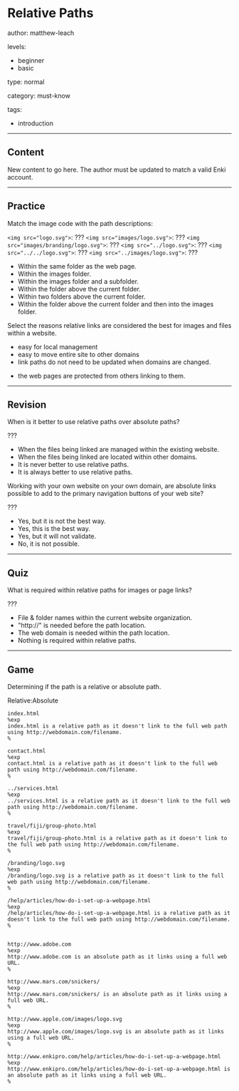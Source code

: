 # Relative Paths
author: matthew-leach

levels:
  - beginner
  - basic

type: normal

category: must-know

tags:
  - introduction

---
## Content

New content to go here. The author must be updated to match a valid Enki account.

---
## Practice

Match the image code with the path descriptions: 

`<img src="logo.svg">`: ???
`<img src="images/logo.svg">`: ???
`<img src="images/branding/logo.svg">`: ???
`<img src="../logo.svg">`: ???
`<img src="../../logo.svg">`: ???
`<img src="../images/logo.svg">`: ???

* Within the same folder as the web page. 
* Within the images folder. 
* Within the images folder and a subfolder.
* Within the folder above the current folder.  
* Within two folders above the current folder.  
* Within the folder above the current folder and then into the images folder. 

Select the reasons relative links are considered the best for images and files within a website.

+ easy for local management
+ easy to move entire site to other domains
+ link paths do not need to be updated when domains are changed.
- the web pages are protected from others linking to them.

---
## Revision

When is it better to use relative paths over absolute paths?

???

* When the files being linked are managed within the existing website.
* When the files being linked are located within other domains. 
* It is never better to use relative paths. 
* It is always better to use relative paths. 

Working with your own website on your own domain, are absolute links possible to add to the primary navigation buttons of your web site?

???

* Yes, but it is not the best way.
* Yes, this is the best way.
* Yes, but it will not validate. 
* No, it is not possible. 

---
## Quiz

What is required within relative paths for images or page links?

???

* File & folder names within the current website organization. 
* "http://" is needed before the path location.
* The web domain is needed within the path location.
* Nothing is required within relative paths.

---
## Game


Determining if the path is a relative or absolute path.

Relative:Absolute

```false
index.html
%exp
index.html is a relative path as it doesn't link to the full web path using http://webdomain.com/filename.
%

contact.html
%exp
contact.html is a relative path as it doesn't link to the full web path using http://webdomain.com/filename.
%

../services.html
%exp
../services.html is a relative path as it doesn't link to the full web path using http://webdomain.com/filename.
%

travel/fiji/group-photo.html
%exp
travel/fiji/group-photo.html is a relative path as it doesn't link to the full web path using http://webdomain.com/filename.
%

/branding/logo.svg
%exp
/branding/logo.svg is a relative path as it doesn't link to the full web path using http://webdomain.com/filename.
%

/help/articles/how-do-i-set-up-a-webpage.html
%exp
/help/articles/how-do-i-set-up-a-webpage.html is a relative path as it doesn't link to the full web path using http://webdomain.com/filename.
%
```

```true

http://www.adobe.com
%exp
http://www.adobe.com is an absolute path as it links using a full web URL.
%

http://www.mars.com/snickers/
%exp
http://www.mars.com/snickers/ is an absolute path as it links using a full web URL.
%

http://www.apple.com/images/logo.svg
%exp
http://www.apple.com/images/logo.svg is an absolute path as it links using a full web URL.
%

http://www.enkipro.com/help/articles/how-do-i-set-up-a-webpage.html
%exp
http://www.enkipro.com/help/articles/how-do-i-set-up-a-webpage.html is an absolute path as it links using a full web URL.
%
```